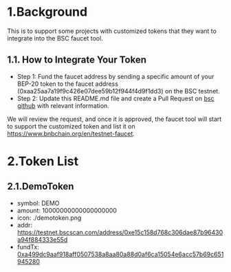 # 1.Background
This is to support some projects with customized tokens that they want to integrate into the BSC faucet tool.

## 1.1. How to Integrate Your Token
- Step 1: Fund the faucet address by sending a specific amount of your BEP-20 token to the faucet address (0xaa25aa7a19f9c426e07dee59b12f944f4d9f1dd3) on the BSC testnet.
- Step 2: Update this README.md file and create a Pull Request on [bsc github](https://github.com/bnb-chain/bsc) with relevant information.

We will review the request, and once it is approved, the faucet tool will start to support the customized token and list it on https://www.bnbchain.org/en/testnet-faucet.

# 2.Token List
## 2.1.DemoToken
- symbol: DEMO
- amount: 10000000000000000000
- icon: ./demotoken.png
- addr: https://testnet.bscscan.com/address/0xe15c158d768c306dae87b96430a94f884333e55d
- fundTx: [0xa499dc9aaf918aff0507538a8aa80a88d0af6ca15054e6acc57b69c651945280](https://testnet.bscscan.com/tx/0x2a3f334b6ca756b64331bdec9e6cf3207ac50a4839fda6379e909de4d9a194ca)
